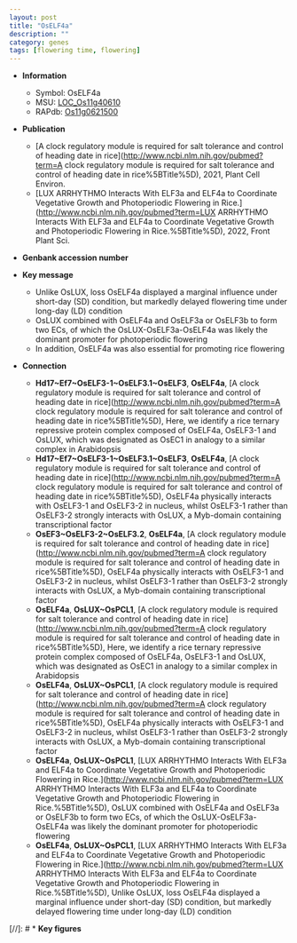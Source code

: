 ```yaml
---
layout: post
title: "OsELF4a"
description: ""
category: genes
tags: [flowering time, flowering]
---
```


* **Information**  
    + Symbol: OsELF4a  
    + MSU: [LOC_Os11g40610](http://rice.uga.edu/cgi-bin/ORF_infopage.cgi?orf=LOC_Os11g40610)  
    + RAPdb: [Os11g0621500](https://rapdb.dna.affrc.go.jp/locus/?name=Os11g0621500)  

* **Publication**  
    + [A clock regulatory module is required for salt tolerance and control of heading date in rice](http://www.ncbi.nlm.nih.gov/pubmed?term=A clock regulatory module is required for salt tolerance and control of heading date in rice%5BTitle%5D), 2021, Plant Cell Environ.
    + [LUX ARRHYTHMO Interacts With ELF3a and ELF4a to Coordinate Vegetative Growth and Photoperiodic Flowering in Rice.](http://www.ncbi.nlm.nih.gov/pubmed?term=LUX ARRHYTHMO Interacts With ELF3a and ELF4a to Coordinate Vegetative Growth and Photoperiodic Flowering in Rice.%5BTitle%5D), 2022, Front Plant Sci.

* **Genbank accession number**  

* **Key message**  
    + Unlike OsLUX, loss OsELF4a displayed a marginal influence under short-day (SD) condition, but markedly delayed flowering time under long-day (LD) condition
    + OsLUX combined with OsELF4a and OsELF3a or OsELF3b to form two ECs, of which the OsLUX-OsELF3a-OsELF4a was likely the dominant promoter for photoperiodic flowering
    + In addition, OsELF4a was also essential for promoting rice flowering

* **Connection**  
    + __Hd17~Ef7~OsELF3-1~OsELF3.1~OsELF3__, __OsELF4a__, [A clock regulatory module is required for salt tolerance and control of heading date in rice](http://www.ncbi.nlm.nih.gov/pubmed?term=A clock regulatory module is required for salt tolerance and control of heading date in rice%5BTitle%5D),  Here, we identify a rice ternary repressive protein complex composed of OsELF4a, OsELF3-1 and OsLUX, which was designated as OsEC1 in analogy to a similar complex in Arabidopsis
    + __Hd17~Ef7~OsELF3-1~OsELF3.1~OsELF3__, __OsELF4a__, [A clock regulatory module is required for salt tolerance and control of heading date in rice](http://www.ncbi.nlm.nih.gov/pubmed?term=A clock regulatory module is required for salt tolerance and control of heading date in rice%5BTitle%5D),  OsELF4a physically interacts with OsELF3-1 and OsELF3-2 in nucleus, whilst OsELF3-1 rather than OsELF3-2 strongly interacts with OsLUX, a Myb-domain containing transcriptional factor
    + __OsEF3~OsELF3-2~OsELF3.2__, __OsELF4a__, [A clock regulatory module is required for salt tolerance and control of heading date in rice](http://www.ncbi.nlm.nih.gov/pubmed?term=A clock regulatory module is required for salt tolerance and control of heading date in rice%5BTitle%5D),  OsELF4a physically interacts with OsELF3-1 and OsELF3-2 in nucleus, whilst OsELF3-1 rather than OsELF3-2 strongly interacts with OsLUX, a Myb-domain containing transcriptional factor
    + __OsELF4a__, __OsLUX~OsPCL1__, [A clock regulatory module is required for salt tolerance and control of heading date in rice](http://www.ncbi.nlm.nih.gov/pubmed?term=A clock regulatory module is required for salt tolerance and control of heading date in rice%5BTitle%5D),  Here, we identify a rice ternary repressive protein complex composed of OsELF4a, OsELF3-1 and OsLUX, which was designated as OsEC1 in analogy to a similar complex in Arabidopsis
    + __OsELF4a__, __OsLUX~OsPCL1__, [A clock regulatory module is required for salt tolerance and control of heading date in rice](http://www.ncbi.nlm.nih.gov/pubmed?term=A clock regulatory module is required for salt tolerance and control of heading date in rice%5BTitle%5D),  OsELF4a physically interacts with OsELF3-1 and OsELF3-2 in nucleus, whilst OsELF3-1 rather than OsELF3-2 strongly interacts with OsLUX, a Myb-domain containing transcriptional factor
    + __OsELF4a__, __OsLUX~OsPCL1__, [LUX ARRHYTHMO Interacts With ELF3a and ELF4a to Coordinate Vegetative Growth and Photoperiodic Flowering in Rice.](http://www.ncbi.nlm.nih.gov/pubmed?term=LUX ARRHYTHMO Interacts With ELF3a and ELF4a to Coordinate Vegetative Growth and Photoperiodic Flowering in Rice.%5BTitle%5D),  OsLUX combined with OsELF4a and OsELF3a or OsELF3b to form two ECs, of which the OsLUX-OsELF3a-OsELF4a was likely the dominant promoter for photoperiodic flowering
    + __OsELF4a__, __OsLUX~OsPCL1__, [LUX ARRHYTHMO Interacts With ELF3a and ELF4a to Coordinate Vegetative Growth and Photoperiodic Flowering in Rice.](http://www.ncbi.nlm.nih.gov/pubmed?term=LUX ARRHYTHMO Interacts With ELF3a and ELF4a to Coordinate Vegetative Growth and Photoperiodic Flowering in Rice.%5BTitle%5D),  Unlike OsLUX, loss OsELF4a displayed a marginal influence under short-day (SD) condition, but markedly delayed flowering time under long-day (LD) condition

[//]: # * **Key figures**  


